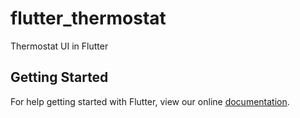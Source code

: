 # flutter_thermostat

Thermostat UI in Flutter

## Getting Started

For help getting started with Flutter, view our online
[documentation](https://flutter.io/).
